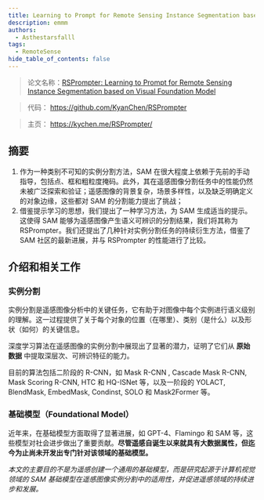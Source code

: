 ```yaml
---
title: Learning to Prompt for Remote Sensing Instance Segmentation based on Visual Foundation Model
description: emmm
authors:
  - Asthestarsfalll
tags:
  - RemoteSense
hide_table_of_contents: false
---
```


> 论文名称：[RSPrompter: Learning to Prompt for Remote  Sensing Instance Segmentation based on Visual  Foundation Model](https://arxiv.org/abs/2306.16269)

> 代码： https://github.com/KyanChen/RSPrompter

> 主页： https://kychen.me/RSPrompter/

## 摘要

1. 作为一种类别不可知的实例分割方法，SAM 在很大程度上依赖于先前的手动指导，包括点、框和粗粒度掩码。此外，其在遥感图像分割任务中的性能仍然未被广泛探索和验证；遥感图像的背景复杂，场景多样性，以及缺乏明确定义的对象边缘，这些都对 SAM 的分割能力提出了挑战；
2. 借鉴提示学习的思想，我们提出了一种学习方法，为 SAM 生成适当的提示。这使得 SAM 能够为遥感图像产生语义可辨识的分割结果，我们将其称为 RSPrompter。我们还提出了几种针对实例分割任务的持续衍生方法，借鉴了 SAM 社区的最新进展，并与 RSPrompter 的性能进行了比较。

## 介绍和相关工作

### 实例分割

实例分割是遥感图像分析中的关键任务，它有助于对图像中每个实例进行语义级别的理解。这一过程提供了关于每个对象的位置（在哪里）、类别（是什么）以及形状（如何）的关键信息。

深度学习算法在遥感图像的实例分割中展现出了显著的潜力，证明了它们从 **原始数据** 中提取深层次、可辨识特征的能力。

目前的算法包括二阶段的 R-CNN，如 Mask R-CNN , Cascade Mask R-CNN, Mask Scoring R-CNN, HTC 和 HQ-ISNet 等，以及一阶段的 YOLACT, BlendMask, EmbedMask, Condinst, SOLO 和 Mask2Former 等。

### 基础模型（Foundational Model）

近年来，在基础模型方面取得了显著进展，如 GPT-4、Flamingo 和 SAM 等，这些模型对社会进步做出了重要贡献。**尽管遥感自诞生以来就具有大数据属性，但迄今为止尚未开发出专门针对该领域的基础模型。**

*本文的主要目的不是为遥感创建一个通用的基础模型，而是研究起源于计算机视觉领域的 SAM 基础模型在遥感图像实例分割中的适用性，并促进遥感领域的持续进步和发展。*
